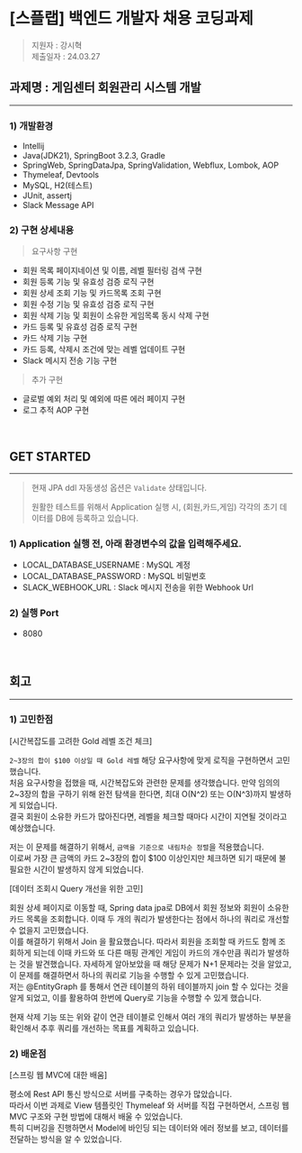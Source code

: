 # [스플랩] 백엔드 개발자 채용 코딩과제

> 지원자 : 강시혁 <br>
> 제출일자 : 24.03.27

## 과제명 : 게임센터 회원관리 시스템 개발

---

### 1) 개발환경
- Intellij
- Java(JDK21), SpringBoot 3.2.3, Gradle
- SpringWeb, SpringDataJpa, SpringValidation, Webflux, Lombok, AOP
- Thymeleaf, Devtools
- MySQL, H2(테스트)
- JUnit, assertj
- Slack Message API

### 2) 구현 상세내용

> 요구사항 구현
- 회원 목록 페이지네이션 및 이름, 레벨 필터링 검색 구현
- 회원 등록 기능 및 유효성 검증 로직 구현
- 회원 상세 조회 기능 및 카드목록 조회 구현
- 회원 수정 기능 및 유효성 검증 로직 구현
- 회원 삭제 기능 및 회원이 소유한 게임목록 동시 삭제 구현
- 카드 등록 및 유효성 검증 로직 구현
- 카드 삭제 기능 구현
- 카드 등록, 삭제시 조건에 맞는 레벨 업데이트 구현
- Slack 메시지 전송 기능 구현 

> 추가 구현
- 글로벌 예외 처리 및 예외에 따른 에러 페이지 구현
- 로그 추적 AOP 구현

<br>

## GET STARTED

---

> 현재 JPA ddl 자동생성 옵션은 `Validate` 상태입니다.
> 
> 원활한 테스트를 위해서 Application 실행 시, (회원,카드,게임) 각각의 초기 데이터를 DB에 등록하고 있습니다.

### 1) Application 실행 전, 아래 **환경변수의 값을 입력**해주세요.

- LOCAL_DATABASE_USERNAME : MySQL 계정
- LOCAL_DATABASE_PASSWORD : MySQL 비밀번호
- SLACK_WEBHOOK_URL : Slack 메시지 전송을 위한 Webhook Url

### 2) 실행 Port

- 8080

<br>

## 회고

---

### 1) 고민한점

[시간복잡도를 고려한 Gold 레벨 조건 체크]

`2~3장의 합이 $100 이상일 때 Gold 레벨` 해당 요구사항에 맞게 로직을 구현하면서 고민했습니다. <br>
처음 요구사항을 접했을 때, 시간복잡도와 관련한 문제를 생각했습니다. 만약 임의의 2~3장의 합을 구하기 위해 완전 탐색을 한다면, 최대 O(N^2) 또는 O(N^3)까지 발생하게 되었습니다. <br>
결국 회원이 소유한 카드가 많아진다면, 레벨을 체크할 때마다 시간이 지연될 것이라고 예상했습니다. <br>

저는 이 문제를 해결하기 위해서, `금액을 기준으로 내림차순 정렬`을 적용했습니다. <br>
이로써 가장 큰 금액의 카드 2~3장의 합이 $100 이상인지만 체크하면 되기 때문에 불필요한 시간이 발생하지 않게 되었습니다.

[데이터 조회시 Query 개선을 위한 고민]

회원 상세 페이지로 이동할 때, Spring data jpa로 DB에서 회원 정보와 회원이 소유한 카드 목록을 조회합니다. 이때 두 개의 쿼리가 발생한다는 점에서 하나의 쿼리로 개선할 수 없을지 고민했습니다. <br>
이를 해결하기 위해서 Join 을 활요했습니다. 따라서 회원을 조회할 때 카드도 함께 조회하게 되는데 이때 카드와 또 다른 매핑 관계인 게임이 카드의 개수만큼 쿼리가 발생하는 것을 발견했습니다. 자세하게 알아보았을 때 해당 문제가 N+1 문제라는 것을 알았고, 이 문제를 해결하면서 하나의 쿼리로 기능을 수행할 수 있게 고민했습니다.<br>
저는 @EntityGraph 를 통해서 연관 테이블의 하위 테이블까지 join 할 수 있다는 것을 알게 되었고, 이를 활용하여 한번에 Query로 기능을 수행할 수 있게 했습니다. 

현재 삭제 기능 또는 위와 같이 연관 테이블로 인해서 여러 개의 쿼리가 발생하는 부분을 확인해서 추후 쿼리를 개선하는 목표를 계획하고 있습니다.

### 2) 배운점

[스프링 웹 MVC에 대한 배움]

평소에 Rest API 통신 방식으로 서버를 구축하는 경우가 많았습니다. <br> 
따라서 이번 과제로 View 템플릿인 Thymeleaf 와 서버를 직접 구현하면서, 스프링 웹 MVC 구조와 구현 방법에 대해서 배울 수 있었습니다. <br>
특히 디버깅을 진행하면서 Model에 바인딩 되는 데이터와 에러 정보를 보고, 데이터를 전달하는 방식을 알 수 있었습니다.